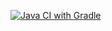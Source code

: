 [![Java CI with Gradle](https://github.com/stasya-03/hw3_automation_WebTesting/actions/workflows/gradle.yml/badge.svg?branch=main)](https://github.com/stasya-03/hw3_automation_WebTesting/actions/workflows/gradle.yml)